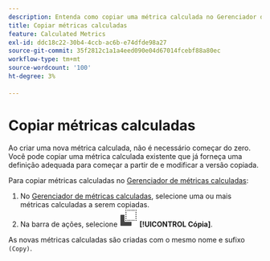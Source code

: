 ```yaml
---
description: Entenda como copiar uma métrica calculada no Gerenciador de métricas calculadas.
title: Copiar métricas calculadas
feature: Calculated Metrics
exl-id: ddc18c22-30b4-4ccb-ac6b-e74dfde98a27
source-git-commit: 35f2812c1a1a4eed090e04d67014fcebf88a80ec
workflow-type: tm+mt
source-wordcount: '100'
ht-degree: 3%

---
```



# Copiar métricas calculadas

Ao criar uma nova métrica calculada, não é necessário começar do zero. Você pode copiar uma métrica calculada existente que já forneça uma definição adequada para começar a partir de e modificar a versão copiada.

Para copiar métricas calculadas no [Gerenciador de métricas calculadas](cm-manager.md):

1. No [Gerenciador de métricas calculadas](cm-manager.md), selecione uma ou mais métricas calculadas a serem copiadas.
1. Na barra de ações, selecione ![Cópia](/help/assets/icons/Copy.svg) **[!UICONTROL Cópia]**.

As novas métricas calculadas são criadas com o mesmo nome e sufixo `(Copy)`.

